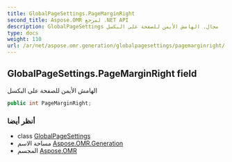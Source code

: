 ```yaml
---
title: GlobalPageSettings.PageMarginRight
second_title: Aspose.OMR لمرجع .NET API
description: GlobalPageSettings مجال. الهامش الأيمن للصفحة على البكسل
type: docs
weight: 110
url: /ar/net/aspose.omr.generation/globalpagesettings/pagemarginright/
---
```

## GlobalPageSettings.PageMarginRight field

الهامش الأيمن للصفحة على البكسل

```csharp
public int PageMarginRight;
```

### أنظر أيضا

* class [GlobalPageSettings](../)
* مساحة الاسم [Aspose.OMR.Generation](../../globalpagesettings/)
* المجسم [Aspose.OMR](../../../)


